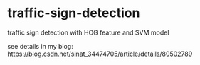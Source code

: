 # traffic-sign-detection
traffic sign detection with HOG feature and SVM model

see details in my blog: https://blog.csdn.net/sinat_34474705/article/details/80502789
